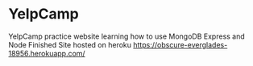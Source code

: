 # YelpCamp
YelpCamp practice website learning how to use MongoDB Express and Node 
Finished Site hosted on heroku
https://obscure-everglades-18956.herokuapp.com/
